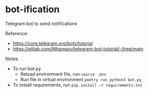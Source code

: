 # bot-ification

Telegram bot to send notifications

Reference:
- https://core.telegram.org/bots/tutorial
- https://gitlab.com/Athamaxy/telegram-bot-tutorial/-/tree/main

Notes:
- To run bot.py
  - Reload environment file, run `source .env`
  - Run file in virtual environment `poetry run python3 bot.py`
- To install requirements, run `pip install -r requirements.txt`